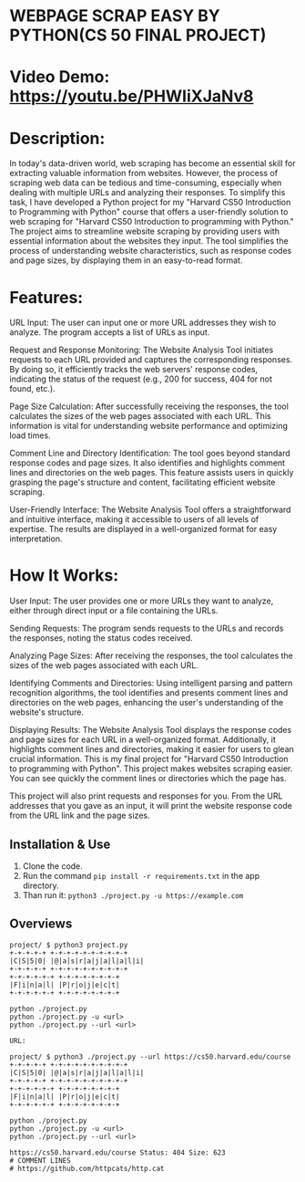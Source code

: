  # WEBPAGE SCRAP EASY BY PYTHON(CS 50 FINAL PROJECT)

# Video Demo:  <https://youtu.be/PHWIiXJaNv8>

# Description:
In today's data-driven world, web scraping has become an essential skill for extracting valuable information from websites. However, the process of scraping web data can be tedious and time-consuming, especially when dealing with multiple URLs and analyzing their responses. To simplify this task, I have developed a Python project for my "Harvard CS50 Introduction to Programming with Python" course that offers a user-friendly solution to web scraping
for "Harvard CS50 Introduction to programming with Python." The project aims to streamline website scraping by providing users with essential information about the websites they input. The tool simplifies the process of understanding website characteristics, such as response codes and page sizes, by displaying them in an easy-to-read format.

# Features:

URL Input: The user can input one or more URL addresses they wish to analyze. The program accepts a list of URLs as input.

Request and Response Monitoring: The Website Analysis Tool initiates requests to each URL provided and captures the corresponding responses. By doing so, it efficiently tracks the web servers' response codes, indicating the status of the request (e.g., 200 for success, 404 for not found, etc.).

Page Size Calculation: After successfully receiving the responses, the tool calculates the sizes of the web pages associated with each URL. This information is vital for understanding website performance and optimizing load times.

Comment Line and Directory Identification: The tool goes beyond standard response codes and page sizes. It also identifies and highlights comment lines and directories on the web pages. This feature assists users in quickly grasping the page's structure and content, facilitating efficient website scraping.

User-Friendly Interface: The Website Analysis Tool offers a straightforward and intuitive interface, making it accessible to users of all levels of expertise. The results are displayed in a well-organized format for easy interpretation.

 # How It Works:

User Input: The user provides one or more URLs they want to analyze, either through direct input or a file containing the URLs.

Sending Requests: The program sends requests to the URLs and records the responses, noting the status codes received.

Analyzing Page Sizes: After receiving the responses, the tool calculates the sizes of the web pages associated with each URL.

Identifying Comments and Directories: Using intelligent parsing and pattern recognition algorithms, the tool identifies and presents comment lines and directories on the web pages, enhancing the user's understanding of the website's structure.

Displaying Results: The Website Analysis Tool displays the response codes and page sizes for each URL in a well-organized format. Additionally, it highlights comment lines and directories, making it easier for users to glean crucial information.
This is my final project for "Harvard CS50 Introduction to programming with Python". This project makes websites scraping easier. You can see quickly the comment lines or directories which the page has.

This project will also print requests and responses for you. From the URL addresses that you gave as an input, it will print the website response code from the URL link and the page sizes.
## Installation & Use
1. Clone the code.
1. Run the command `pip install -r requirements.txt` in the app directory.
2. Than run it: `python3 ./project.py -u https://example.com`

## Overviews
```
project/ $ python3 project.py
+-+-+-+-+ +-+-+-+-+-+-+-+-+-+
|C|S|5|0| |@|a|s|r|a|j|a|l|a|l|i|
+-+-+-+-+ +-+-+-+-+-+-+-+-+-+
+-+-+-+-+-+ +-+-+-+-+-+-+-+
|F|i|n|a|l| |P|r|o|j|e|c|t|
+-+-+-+-+-+ +-+-+-+-+-+-+-+

python ./project.py
python ./project.py -u <url>
python ./project.py --url <url>

URL:
```

```
project/ $ python3 ./project.py --url https://cs50.harvard.edu/course
+-+-+-+-+ +-+-+-+-+-+-+-+-+-+
|C|S|5|0| |@|a|s|r|a|j|a|l|a|l|i|
+-+-+-+-+ +-+-+-+-+-+-+-+-+-+
+-+-+-+-+-+ +-+-+-+-+-+-+-+
|F|i|n|a|l| |P|r|o|j|e|c|t|
+-+-+-+-+-+ +-+-+-+-+-+-+-+

python ./project.py
python ./project.py -u <url>
python ./project.py --url <url>

https://cs50.harvard.edu/course Status: 404 Size: 623
# COMMENT LINES
# https://github.com/httpcats/http.cat
```

